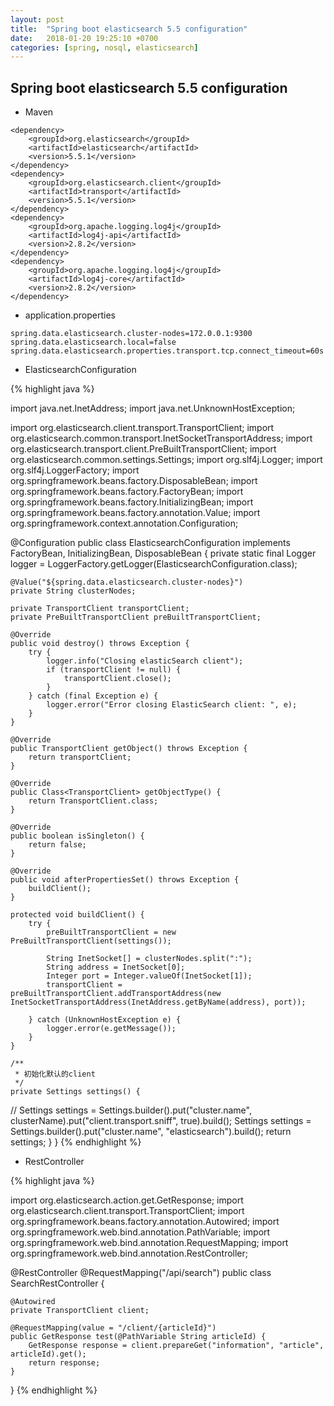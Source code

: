 ```yaml
---
layout: post
title:  "Spring boot elasticsearch 5.5 configuration"
date:   2018-01-20 19:25:10 +0700
categories: [spring, nosql, elasticsearch]
---
```



## Spring boot elasticsearch 5.5 configuration

* Maven

```
<dependency>
    <groupId>org.elasticsearch</groupId>
    <artifactId>elasticsearch</artifactId>
    <version>5.5.1</version>
</dependency>
<dependency>
    <groupId>org.elasticsearch.client</groupId>
    <artifactId>transport</artifactId>
    <version>5.5.1</version>
</dependency>
<dependency>
    <groupId>org.apache.logging.log4j</groupId>
    <artifactId>log4j-api</artifactId>
    <version>2.8.2</version>
</dependency>
<dependency>
    <groupId>org.apache.logging.log4j</groupId>
    <artifactId>log4j-core</artifactId>
    <version>2.8.2</version>
</dependency>
```

* application.properties

```
spring.data.elasticsearch.cluster-nodes=172.0.0.1:9300
spring.data.elasticsearch.local=false
spring.data.elasticsearch.properties.transport.tcp.connect_timeout=60s
```

* ElasticsearchConfiguration

{% highlight java %}

import java.net.InetAddress;
import java.net.UnknownHostException;

import org.elasticsearch.client.transport.TransportClient;
import org.elasticsearch.common.transport.InetSocketTransportAddress;
import org.elasticsearch.transport.client.PreBuiltTransportClient;
import org.elasticsearch.common.settings.Settings;
import org.slf4j.Logger;
import org.slf4j.LoggerFactory;
import org.springframework.beans.factory.DisposableBean;
import org.springframework.beans.factory.FactoryBean;
import org.springframework.beans.factory.InitializingBean;
import org.springframework.beans.factory.annotation.Value;
import org.springframework.context.annotation.Configuration;

@Configuration
public class ElasticsearchConfiguration implements FactoryBean<TransportClient>, InitializingBean, DisposableBean {
	private static final Logger logger = LoggerFactory.getLogger(ElasticsearchConfiguration.class);

	@Value("${spring.data.elasticsearch.cluster-nodes}")
	private String clusterNodes;

	private TransportClient transportClient;
	private PreBuiltTransportClient preBuiltTransportClient;

	@Override
	public void destroy() throws Exception {
		try {
			logger.info("Closing elasticSearch client");
			if (transportClient != null) {
				transportClient.close();
			}
		} catch (final Exception e) {
			logger.error("Error closing ElasticSearch client: ", e);
		}
	}

	@Override
	public TransportClient getObject() throws Exception {
		return transportClient;
	}

	@Override
	public Class<TransportClient> getObjectType() {
		return TransportClient.class;
	}

	@Override
	public boolean isSingleton() {
		return false;
	}

	@Override
	public void afterPropertiesSet() throws Exception {
		buildClient();
	}

	protected void buildClient() {
		try {
			preBuiltTransportClient = new PreBuiltTransportClient(settings());

			String InetSocket[] = clusterNodes.split(":");
			String address = InetSocket[0];
			Integer port = Integer.valueOf(InetSocket[1]);
			transportClient = preBuiltTransportClient.addTransportAddress(new InetSocketTransportAddress(InetAddress.getByName(address), port));

		} catch (UnknownHostException e) {
			logger.error(e.getMessage());
		}
	}

	/**
	 * 初始化默认的client
	 */
	private Settings settings() {
//		Settings settings = Settings.builder().put("cluster.name", clusterName).put("client.transport.sniff", true).build();
		Settings settings = Settings.builder().put("cluster.name", "elasticsearch").build();
		return settings;
	}
}
{% endhighlight %}

* RestController

{% highlight java %}

import org.elasticsearch.action.get.GetResponse;
import org.elasticsearch.client.transport.TransportClient;
import org.springframework.beans.factory.annotation.Autowired;
import org.springframework.web.bind.annotation.PathVariable;
import org.springframework.web.bind.annotation.RequestMapping;
import org.springframework.web.bind.annotation.RestController;

@RestController
@RequestMapping("/api/search")
public class SearchRestController {

	@Autowired
	private TransportClient client;

	@RequestMapping(value = "/client/{articleId}")
	public GetResponse test(@PathVariable String articleId) {
		GetResponse response = client.prepareGet("information", "article", articleId).get();
		return response;
	}
}
{% endhighlight %}
